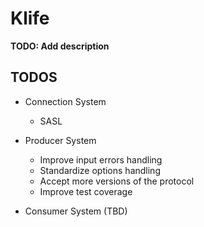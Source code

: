 # Klife

**TODO: Add description**

## TODOS

- Connection System
    - SASL

- Producer System
    - Improve input errors handling 
    - Standardize options handling 
    - Accept more versions of the protocol
    - Improve test coverage

- Consumer System (TBD)

